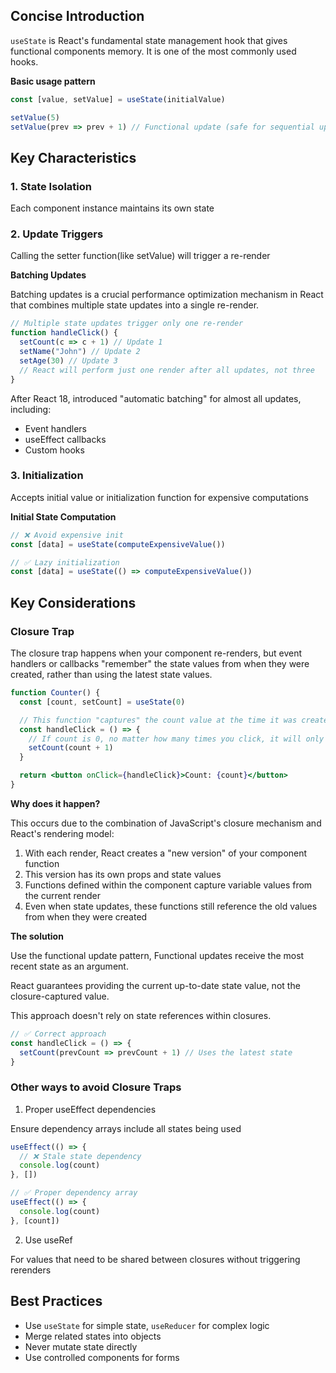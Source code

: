 ## Concise Introduction

`useState` is React's fundamental state management hook that gives functional components memory. It is one of the most commonly used hooks.

**Basic usage pattern**

```jsx
const [value, setValue] = useState(initialValue)

setValue(5)
setValue(prev => prev + 1) // Functional update (safe for sequential updates)
```

## Key Characteristics

### 1. State Isolation

Each component instance maintains its own state

### 2. Update Triggers

Calling the setter function(like setValue) will trigger a re-render

**Batching Updates**

Batching updates is a crucial performance optimization mechanism in React that combines multiple state updates into a single re-render.

```jsx
// Multiple state updates trigger only one re-render
function handleClick() {
  setCount(c => c + 1) // Update 1
  setName("John") // Update 2
  setAge(30) // Update 3
  // React will perform just one render after all updates, not three
}
```

After React 18, introduced "automatic batching" for almost all updates, including:

- Event handlers
- useEffect callbacks
- Custom hooks

### 3. Initialization

Accepts initial value or initialization function for expensive computations

**Initial State Computation**

```jsx
// ❌ Avoid expensive init
const [data] = useState(computeExpensiveValue())

// ✅ Lazy initialization
const [data] = useState(() => computeExpensiveValue())
```

## Key Considerations

### Closure Trap

The closure trap happens when your component re-renders, but event handlers or callbacks "remember" the state values from when they were created, rather than using the latest state values.

```jsx
function Counter() {
  const [count, setCount] = useState(0)

  // This function "captures" the count value at the time it was created
  const handleClick = () => {
    // If count is 0, no matter how many times you click, it will only set count to 1
    setCount(count + 1)
  }

  return <button onClick={handleClick}>Count: {count}</button>
}
```

**Why does it happen?**

This occurs due to the combination of JavaScript's closure mechanism and React's rendering model:

1. With each render, React creates a "new version" of your component function
2. This version has its own props and state values
3. Functions defined within the component capture variable values from the current render
4. Even when state updates, these functions still reference the old values from when they were created

**The solution**

Use the functional update pattern, Functional updates receive the most recent state as an argument.

React guarantees providing the current up-to-date state value, not the closure-captured value.

This approach doesn't rely on state references within closures.

```jsx
// ✅ Correct approach
const handleClick = () => {
  setCount(prevCount => prevCount + 1) // Uses the latest state
}
```

### Other ways to avoid Closure Traps

1.  Proper useEffect dependencies

Ensure dependency arrays include all states being used

```jsx
useEffect(() => {
  // ❌ Stale state dependency
  console.log(count)
}, [])

// ✅ Proper dependency array
useEffect(() => {
  console.log(count)
}, [count])
```

2. Use useRef

For values that need to be shared between closures without triggering rerenders

## Best Practices

- Use `useState` for simple state, `useReducer` for complex logic
- Merge related states into objects
- Never mutate state directly
- Use controlled components for forms
